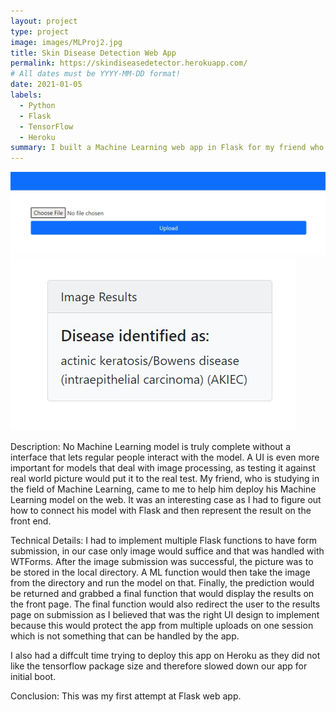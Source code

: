 ```yaml
---
layout: project
type: project
image: images/MLProj2.jpg
title: Skin Disease Detection Web App
permalink: https://skindiseasedetector.herokuapp.com/
# All dates must be YYYY-MM-DD format!
date: 2021-01-05
labels:
  - Python
  - Flask
  - TensorFlow
  - Heroku
summary: I built a Machine Learning web app in Flask for my friend who wanted to deploy their Machine Learning model online.
---
```


<div>
  <img src="../images/MLProj1.png">
  <img src="../images/MLProj2.png">
</div>

Description:
No Machine Learning model is truly complete without a interface that lets regular people interact with the model.
A UI is even more important for models that deal with image processing, as testing it against real world picture would put it to the real test.
My friend, who is studying in the field of Machine Learning, came to me to help him deploy his Machine Learning model on the web. 
It was an interesting case as I had to figure out how to connect his model with Flask and then represent the result on the front end.

Technical Details:
I had to implement multiple Flask functions to have form submission, in our case only image would suffice and that was handled with WTForms. 
After the image submission was successful, the picture was to be stored in the local directory. A ML function would then take the image from the directory
and run the model on that. Finally, the prediction would be returned and grabbed a final function that would display the results on the front page. 
The final function would also redirect the user to the results page on submission as I believed that was the right UI design to implement because this 
would protect the app from multiple uploads on one session which is not something that can be handled by the app. 

I also had a diffcult time trying to deploy this app on Heroku as they did not like the tensorflow package size and therefore slowed 
down our app for initial boot.

Conclusion: 
This was my first attempt at Flask web app. 
